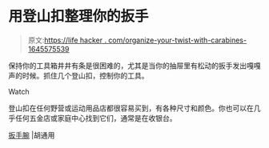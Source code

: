 # 用登山扣整理你的扳手

> 原文:[https://life hacker . com/organize-your-twist-with-carabines-1645575539](https://lifehacker.com/organize-your-wrenches-with-carabiners-1645575539)

保持你的工具箱井井有条是很困难的，尤其是当你的抽屉里有松动的扳手发出嘎嘎声的时候。抓住几个登山扣，控制你的工具。

Watch

登山扣在任何野营或运动用品店都很容易买到，有各种尺寸和颜色。你也可以在几乎任何五金店或家庭中心找到它们，通常是在收银台。

[扳手腕](http://hooniverse.com/2012/02/02/wrenching-tips-hold-onto-your-wrenches/) |胡通用
